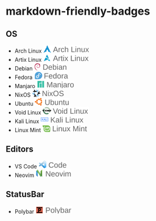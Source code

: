 # markdown-friendly-badges

## OS 

- Arch Linux ![Arch](/badges/os/arch.svg) 
- Artix Linux ![Artix](/badges/os/artix.svg) 
- Debian ![Debian](/badges/os/debian.svg) 
- Fedora ![Fedora](/badges/os/fedora.svg) 
- Manjaro ![Manjaro](/badges/os/manjaro.svg) 
- NixOS ![NixOS](/badges/os/nixos.svg) 
- Ubuntu ![Ubuntu](/badges/os/ubuntu.svg) 
- Void Linux ![Void Linux](/badges/os/void.svg)
- Kali Linux ![Kali Linux](/badges/os/kali.svg) 
- Linux Mint ![Mint Linux](/badges/os/mint.svg)

## Editors
- VS Code ![VS Code](/badges/editor/code.svg)
- Neovim ![Neovim](/badges/editor/neovim.svg)

## StatusBar
- Polybar  ![VS Code](/badges/statusbar/polybar.svg)